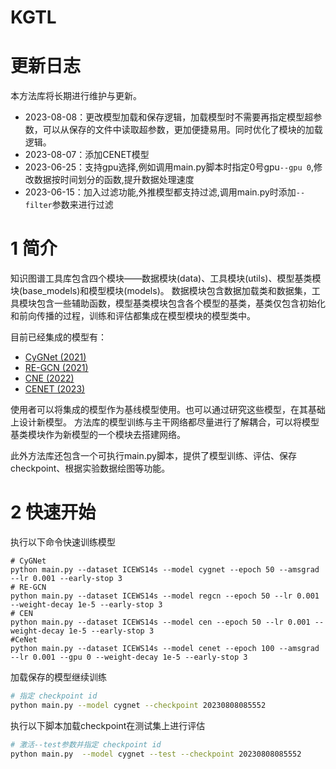# KGTL
# 更新日志
本方法库将长期进行维护与更新。
- 2023-08-08：更改模型加载和保存逻辑，加载模型时不需要再指定模型超参数，可以从保存的文件中读取超参数，更加便捷易用。同时优化了模块的加载逻辑。
- 2023-08-07：添加CENET模型
- 2023-06-25：支持gpu选择,例如调用main.py脚本时指定0号gpu`--gpu 0`,修改数据按时间划分的函数,提升数据处理速度
- 2023-06-15：加入过滤功能,外推模型都支持过滤,调用main.py时添加`--filter`参数来进行过滤

# 1 简介
知识图谱工具库包含四个模块——数据模块(data)、工具模块(utils)、模型基类模块(base_models)和模型模块(models)。
数据模块包含数据加载类和数据集，工具模块包含一些辅助函数，模型基类模块包含各个模型的基类，基类仅包含初始化和前向传播的过程，训练和评估都集成在模型模块的模型类中。

目前已经集成的模型有：
- [CyGNet (2021)](https://ojs.aaai.org/index.php/AAAI/article/view/16604)
- [RE-GCN (2021)](https://dl.acm.org/doi/abs/10.1145/3404835.3462963)
- [CNE (2022)](https://arxiv.org/abs/2203.07782)
- [CENET (2023)](http://arxiv.org/abs/2211.10904)

使用者可以将集成的模型作为基线模型使用。也可以通过研究这些模型，在其基础上设计新模型。
方法库的模型训练与主干网络都尽量进行了解耦合，可以将模型基类模块作为新模型的一个模块去搭建网络。

此外方法库还包含一个可执行main.py脚本，提供了模型训练、评估、保存checkpoint、根据实验数据绘图等功能。

# 2 快速开始

执行以下命令快速训练模型
```
# CyGNet
python main.py --dataset ICEWS14s --model cygnet --epoch 50 --amsgrad --lr 0.001 --early-stop 3
# RE-GCN
python main.py --dataset ICEWS14s --model regcn --epoch 50 --lr 0.001 --weight-decay 1e-5 --early-stop 3
# CEN
python main.py --dataset ICEWS14s --model cen --epoch 50 --lr 0.001 --weight-decay 1e-5 --early-stop 3
#CeNet
python main.py --dataset ICEWS14s --model cenet --epoch 100 --amsgrad --lr 0.001 --gpu 0 --weight-decay 1e-5 --early-stop 3

```
加载保存的模型继续训练
```sh
# 指定 checkpoint id
python main.py --model cygnet --checkpoint 20230808085552
```

执行以下脚本加载checkpoint在测试集上进行评估
```sh
# 激活--test参数并指定 checkpoint id
python main.py  --model cygnet --test --checkpoint 20230808085552
```
